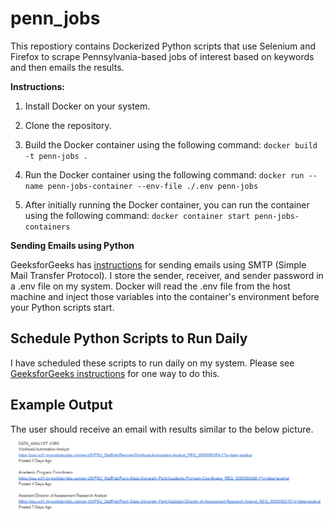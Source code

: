 # penn_jobs
This repostiory contains Dockerized Python scripts that use Selenium and Firefox to scrape Pennsylvania-based jobs of interest based on keywords and then emails the results.

<b>Instructions:</b>

1. Install Docker on your system.

2. Clone the repository.

3. Build the Docker container using the following command:
`docker build -t penn-jobs .`

4. Run the Docker container using the following command:
`docker run --name penn-jobs-container --env-file ./.env penn-jobs`

5. After initially running the Docker container, you can run the container using the following command:
`docker container start penn-jobs-containers`

<b>Sending Emails using Python</b>

GeeksforGeeks has <a href='https://www.geeksforgeeks.org/send-mail-gmail-account-using-python/'>instructions</a> for sending emails using SMTP (Simple Mail Transfer Protocol). I store the sender, receiver, and sender password in a .env file on my system. Docker will read the .env file from the host machine and inject those variables into the container's environment before your Python scripts start.

<h2>Schedule Python Scripts to Run Daily</h2>

I have scheduled these scripts to run daily on my system. Please see <a href='https://www.geeksforgeeks.org/schedule-python-script-using-windows-scheduler/'>GeeksforGeeks instructions</a> for one way to do this.

<h2>Example Output</h2>

The user should receive an email with results similar to the below picture.
<img src="https://github.com/theapphiker/Penn-jobs/blob/2d90b94f47375b2a6164b2aac210c71d9704a8d0/example_output.png" alt="example output">

